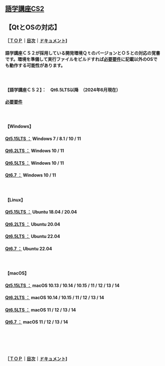 ## [語学講座CS2](https://csreviser.github.io/CaptureStream2/)  
## 【QtとOSの対応】     
#### ［[ＴＯＰ](./)**｜**[目次](./#目次)**｜**[ドキュメント](./#ドキュメント-1)]
#### 語学講座ＣＳ２が採用している開発環境ＱｔのバージョンとＯＳとの対応の覚書です。環境を準備して実行ファイルをビルドすれば[必要要件](./requirements)に記載以外のOSでも動作する可能性があります。
####                  　　　　　　　　


#### 【語学講座ＣＳ２】：　Qt6.5LTS以降　（2024年6月現在）
  **[必要要件](./requirements)**
####                  　　　　　　　　


#### 【Windows】
#### [Qt5.15LTS ：](https://doc.qt.io/qt-5/windows.html) Windows 7 / 8.1 / 10 / 11 
#### [Qt6.2LTS ：](https://doc.qt.io/qt-6.2/windows.html) Windows 10 / 11
#### [Qt6.5LTS ：](https://doc.qt.io/qt-6.5/windows.html) Windows 10 / 11
#### [Qt6.7 ：](https://doc.qt.io/qt-6/windows.html) Windows 10 / 11
####                  　　　　　　　　

#### 【Linux】
#### [Qt5.15LTS ：](https://doc.qt.io/qt-5/linux.html) Ubuntu 18.04 / 20.04
#### [Qt6.2LTS ：](https://doc.qt.io/qt-6.2/linux.html) Ubuntu 20.04
#### [Qt6.5LTS ：](https://doc.qt.io/qt-6.5/linux.html) Ubuntu 22.04
#### [Qt6.7 ：](https://doc.qt.io/qt-6/linux.html) Ubuntu 22.04
####                  　　　　　　　　


#### 【macOS】
#### [Qt5.15LTS ：](https://doc.qt.io/qt-5/macos.html) macOS 10.13 / 10.14 / 10.15 / 11 / 12 / 13 / 14
#### [Qt6.2LTS ：](https://doc.qt.io/qt-6.2/macos.html) macOS 10.14 / 10.15 / 11 / 12 / 13 / 14
#### [Qt6.5LTS ：](https://doc.qt.io/qt-6.5/macos.html) macOS 11 / 12 / 13 / 14
#### [Qt6.7 ：](https://doc.qt.io/qt-6/macos.html) macOS 11 / 12 / 13 / 14
####                  　　　　　　　　
####                  　　　　　　　　







#### ［[ＴＯＰ](./)**｜**[目次](./#目次)**｜**[ドキュメント](./#ドキュメント-1)]

